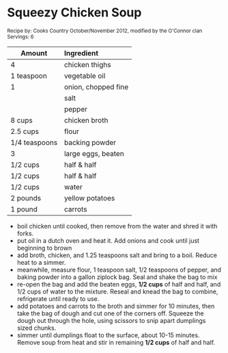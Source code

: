 # Squeezy Chicken Soup

<small>Recipe by: Cooks Country October/November 2012, modified by the O'Connor clan</small>
<small>Servings: 6</small>

| Amount        | Ingredient          |
| ------------- | :------------------ |
| 4             | chicken thighs      |
| 1 teaspoon    | vegetable oil       |
| 1             | onion, chopped fine |
|               | salt                |
|               | pepper              |
| 8 cups        | chicken broth       |
| 2.5 cups      | flour               |
| 1/4 teaspoons | backing powder      |
| 3             | large eggs, beaten  |
| 1/2 cups      | half & half         |
| 1/2 cups      | half & half         |
| 1/2 cups      | water               |
| 2 pounds      | yellow potatoes     |
| 1 pound       | carrots             |

- boil chicken until cooked, then remove from the water and shred it with forks.
- put oil in a dutch oven and heat it. Add onions and cook until just beginning to brown
- add broth, chicken, and 1.25 teaspoons salt and bring to a boil. Reduce heat to a simmer.
- meanwhile, measure flour, 1 teaspoon salt, 1/2 teaspoons of pepper, and baking powder into a gallon ziplock bag. Seal and shake the bag to mix
- re-open the bag and add the beaten eggs, **1/2 cups** of half and half, and 1/2 cups of water to the mixture. Reseal and knead the bag to combine, refrigerate until ready to use.
- add potatoes and carrots to the broth and simmer for 10 minutes, then take the bag of dough and cut one of the corners off. Squeeze the dough out through the hole, using scissors to snip apart dumplings sized chunks.
- simmer until dumplings float to the surface, about 10-15 minutes. Remove soup from heat and stir in remaining **1/2 cups** of half and half.
